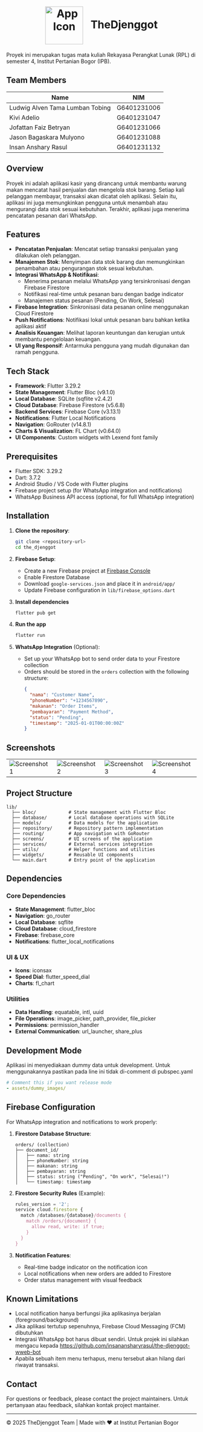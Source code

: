 <h1 align="center">
  <img src="docs/images/app_icon2.png" alt="App Icon" width="100" height="100" align="center">
 &nbsp TheDjenggot
</h1>

Proyek ini merupakan tugas mata kuliah Rekayasa Perangkat Lunak (RPL)
di semester 4, Institut Pertanian Bogor (IPB).

## Team Members

| Name                            | NIM         |
| ------------------------------- | ----------- |
| Ludwig Alven Tama Lumban Tobing | G6401231006 |
| Kivi Adelio                     | G6401231047 |
| Jofattan Faiz Betryan           | G6401231066 |
| Jason Bagaskara Mulyono         | G6401231088 |
| Insan Anshary Rasul             | G6401231132 |

## Overview

Proyek ini adalah aplikasi kasir yang dirancang untuk membantu warung makan mencatat
hasil penjualan dan mengelola stok barang. Setiap kali pelanggan membayar, transaksi
akan dicatat oleh aplikasi. Selain itu, aplikasi ini juga memungkinkan pengguna untuk
menambah atau mengurangi data stok sesuai kebutuhan. Terakhir, aplikasi juga menerima
pencatatan pesanan dari WhatsApp.

## Features

- **Pencatatan Penjualan**: Mencatat setiap transaksi penjualan yang dilakukan oleh pelanggan.
- **Manajemen Stok**: Menyimpan data stok barang dan memungkinkan penambahan atau pengurangan stok sesuai kebutuhan.
- **Integrasi WhatsApp & Notifikasi**: 
  - Menerima pesanan melalui WhatsApp yang tersinkronisasi dengan Firebase Firestore
  - Notifikasi real-time untuk pesanan baru dengan badge indicator
  - Manajemen status pesanan (Pending, On Work, Selesai)
- **Firebase Integration**: Sinkronisasi data pesanan online menggunakan Cloud Firestore
- **Push Notifications**: Notifikasi lokal untuk pesanan baru bahkan ketika aplikasi aktif
- **Analisis Keuangan**: Melihat laporan keuntungan dan kerugian untuk membantu pengelolaan keuangan.
- **UI yang Responsif**: Antarmuka pengguna yang mudah digunakan dan ramah pengguna.

## Tech Stack

- **Framework**: Flutter 3.29.2
- **State Management**: Flutter Bloc (v9.1.0)
- **Local Database**: SQLite (sqflite v2.4.2)
- **Cloud Database**: Firebase Firestore (v5.6.8)
- **Backend Services**: Firebase Core (v3.13.1)
- **Notifications**: Flutter Local Notifications
- **Navigation**: GoRouter (v14.8.1)
- **Charts & Visualization**: FL Chart (v0.64.0)
- **UI Components**: Custom widgets with Lexend font family

## Prerequisites

- Flutter SDK: 3.29.2
- Dart: 3.7.2
- Android Studio / VS Code with Flutter plugins
- Firebase project setup (for WhatsApp integration and notifications)
- WhatsApp Business API access (optional, for full WhatsApp integration)

## Installation

1. **Clone the repository**:
   ```sh
   git clone <repository-url>
   cd the_djenggot
   ```

2. **Firebase Setup**:
   - Create a new Firebase project at [Firebase Console](https://console.firebase.google.com/)
   - Enable Firestore Database
   - Download `google-services.json` and place it in `android/app/`
   - Update Firebase configuration in `lib/firebase_options.dart`

3. **Install dependencies** 
    ```sh
    flutter pub get
    ```

4. **Run the app**
    ```sh
    flutter run
    ```

5. **WhatsApp Integration** (Optional):
   - Set up your WhatsApp bot to send order data to your Firestore collection
   - Orders should be stored in the `orders` collection with the following structure:
     ```json
     {
       "nama": "Customer Name",
       "phoneNumber": "+1234567890",
       "makanan": "Order Items",
       "pembayaran": "Payment Method",
       "status": "Pending",
       "timestamp": "2025-01-01T00:00:00Z"
     }
     ```

## Screenshots

<table>
  <tr>
    <td><img src="docs/screenshots/screenshot1.png" alt="Screenshot 1"/></td>
    <td><img src="docs/screenshots/screenshot2.png" alt="Screenshot 2"/></td>
    <td><img src="docs/screenshots/screenshot3.png" alt="Screenshot 3"/></td>
    <td><img src="docs/screenshots/screenshot4.png" alt="Screenshot 4"/></td>
  </tr>
</table>

## Project Structure

```
lib/
  ├── bloc/            # State management with Flutter Bloc
  ├── database/        # Local database operations with SQLite
  ├── models/          # Data models for the application
  ├── repository/      # Repository pattern implementation
  ├── routing/         # App navigation with GoRouter
  ├── screens/         # UI screens of the application
  ├── services/        # External services integration
  ├── utils/           # Helper functions and utilities
  ├── widgets/         # Reusable UI components
  └── main.dart        # Entry point of the application
```

## Dependencies

### Core Dependencies
- **State Management**: flutter_bloc
- **Navigation**: go_router
- **Local Database**: sqflite
- **Cloud Database**: cloud_firestore
- **Firebase**: firebase_core
- **Notifications**: flutter_local_notifications

### UI & UX
- **Icons**: iconsax
- **Speed Dial**: flutter_speed_dial
- **Charts**: fl_chart

### Utilities
- **Data Handling**: equatable, intl, uuid
- **File Operations**: image_picker, path_provider, file_picker
- **Permissions**: permission_handler
- **External Communication**: url_launcher, share_plus

## Development Mode

Aplikasi ini menyediakaan dummy data untuk development. Untuk menggunakannya pastikan pada line ini tidak di-comment di pubspec.yaml
```yaml
# Comment this if you want release mode
- assets/dummy_images/
```

## Firebase Configuration

For WhatsApp integration and notifications to work properly:

1. **Firestore Database Structure**:
   ```
   orders/ (collection)
   ├── document_id/
   │   ├── nama: string
   │   ├── phoneNumber: string
   │   ├── makanan: string
   │   ├── pembayaran: string
   │   ├── status: string ("Pending", "On work", "Selesai!")
   │   └── timestamp: timestamp
   ```

2. **Firestore Security Rules** (Example):
   ```javascript
   rules_version = '2';
   service cloud.firestore {
     match /databases/{database}/documents {
       match /orders/{document} {
         allow read, write: if true; 
       }
     }
   }
   ```

3. **Notification Features**:
   - Real-time badge indicator on the notification icon
   - Local notifications when new orders are added to Firestore
   - Order status management with visual feedback

## Known Limitations

- Local notification hanya berfungsi jika aplikasinya berjalan (foreground/background)
- Jika aplikasi tertutup sepenuhnya, Firebase Cloud Messaging (FCM) dibutuhkan
- Integrasi WhatsApp bot harus dibuat sendiri. Untuk projek ini silahkan mengacu kepada https://github.com/insanansharyrasul/the-djenggot-wweb-bot
- Apabila sebuah item menu terhapus, menu tersebut akan hilang dari riwayat transaksi.
  

## Contact

For questions or feedback, please contact the project maintainers.
Untuk pertanyaan atau feedback, silahkan kontak project mantainer.

---

© 2025 TheDjenggot Team | Made with ❤️ at Institut Pertanian Bogor
